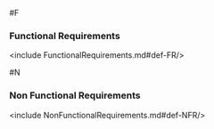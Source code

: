 #F
### Functional Requirements
<include FunctionalRequirements.md#def-FR/>

#N
### Non Functional Requirements
<include NonFunctionalRequirements.md#def-NFR/>
 